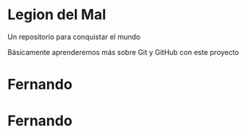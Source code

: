 # Legion del Mal
Un repositorio para conquistar el mundo

Básicamente aprenderemos más sobre Git y GitHub con este proyecto


# Fernando
# Fernando
